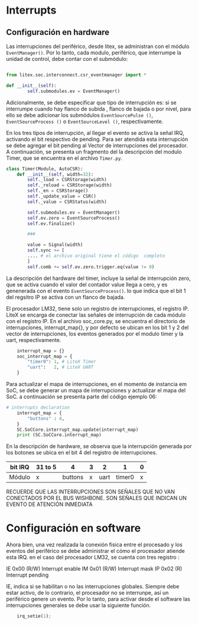 # Interrupts

## Configuración en hardware

Las interrupciones del periférico, desde litex, se administran con el módulo `EventManager()`. Por lo tanto, cada modulo, periférico, que interrumpe la unidad de control, debe contar con el submódulo:


```python

from litex.soc.interconnect.csr_eventmanager import *

def __init__(self):
        self.submodules.ev = EventManager()

```

Adicionalmente, se debe especificar que tipo de interrupción es: si se interrumpe cuando hay flanco de subida , flanco de bajada o por nivel, para ello se debe adicionar los submódulos  `EventSourcePulse ()`, `EventSourceProcess ()` o `EventSourceLevel ()`, respectivamente.

En los tres tipos de interrupción, al llegar el evento se activa la señal IRQ, activando el bit respectivo de pending. Para ser atendida esta interrupción se debe agregar el bit pending al Vector de interrupciones del procesador. A continuación, se presenta un fragmento del la descripción del modulo Timer, que se encuentra en el archivo `Timer.py`.

```python
class Timer(Module, AutoCSR):
    def __init__(self, width=32):
        self._load = CSRStorage(width)
        self._reload = CSRStorage(width)
        self._en = CSRStorage()
        self._update_value = CSR()
        self._value = CSRStatus(width)

        self.submodules.ev = EventManager()
        self.ev.zero = EventSourceProcess()
        self.ev.finalize()

        ###

        value = Signal(width)
        self.sync += [
        .... # el archivo original tiene el código  completo
        ]
        self.comb += self.ev.zero.trigger.eq(value != 0)

```

La descripción del hardware del timer, incluye la señal de interrupción zero, que se activa cuando el valor del contador value llega a cero, y es genenerada con el evento
`EventSourceProcess()`. lo que indica que el bit 1 del regsitro IP se activa con un flanco de bajada.

El procesador LM32, tiene solo un registro de interrupciones, el registro IP. LiteX se encarga de conectar las señales de interrupción de cada módulo  con el registro IP. En el archivo soc_core.py, se encuentra el directorio de interrupciones, interrupt_map{}, y por defecto se ubican en los bit 1 y 2 del vector de interrupciones, los eventos generados por el modulo timer y la uart, respectivamente.

```python
    interrupt_map = {}
    soc_interrupt_map = {
        "timer0": 1, # LiteX Timer
        "uart":   2, # LiteX UART
    }

```
Para actualizar el mapa de interrupciones,  en el momento de instancia em SoC, se debe generar un mapa de interrupciones y actualizar el mapa del SoC. a continuación se presenta parte del código ejemplo 06:

```python
# interrupts declaration
    interrupt_map = {
        "buttons" : 4,
    }
    SC.SoCCore.interrupt_map.update(interrupt_map)
    print (SC.SoCCore.interrupt_map)

```

En la descripción de hardware, se observa que la interrupción generada por los botones se ubica en el bit 4 del registro de interrupciones.

bit IRQ |31 to 5 | 4 | 3 | 2 | 1 | 0
--- |--- |--- |--- | --- |--- | ---
Módulo | x | buttons | x | uart | timer0 | x

RECUERDE QUE LAS INTERRUPCIONES SON SEÑALES  QUE NO VAN CONECTADOS POR EL BUS WISHBONE. SON SEÑALES QUE INDICAN UN EVENTO DE ATENCIÓN INMEDIATA

# Configuración en software

Ahora bien, una vez realizada la conexión fisica entre el procesado y los eventos del periférico se debe administrar el cómo el procesador atiende esta IRQ.
en el caso del procesador LM32, se cuenta con tres registro :

IE  0x00 (R/W) Interrupt enable
IM  0x01 (R/W) Interrupt mask
IP  0x02 (R)   Interrupt pending

IE, indica si se  habilitan o no las interrupciones globales. Siempre debe estar activo, de lo contrario, el procesador no se interrunpe, así un periférico genere un evento. Por lo tanto, para activar desde el software las interrupciones generales  se debe usar la siguiente función.

```python
	irq_setie(1);
```
